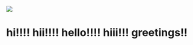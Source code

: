 
![](https://media1.tenor.com/m/Y3SJ_TdyDdAAAAAC/joe-tazuna-jou-tazuna.gif)
#  hi!!!! hii!!!! hello!!!! hiii!!! greetings!!
